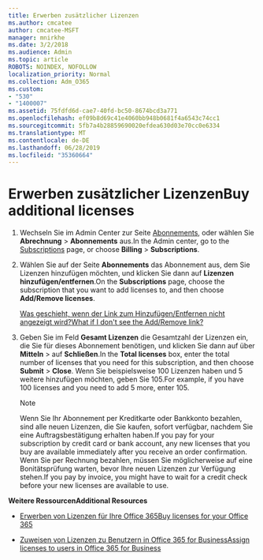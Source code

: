 ```yaml
---
title: Erwerben zusätzlicher Lizenzen
ms.author: cmcatee
author: cmcatee-MSFT
manager: mnirkhe
ms.date: 3/2/2018
ms.audience: Admin
ms.topic: article
ROBOTS: NOINDEX, NOFOLLOW
localization_priority: Normal
ms.collection: Adm_O365
ms.custom:
- "530"
- "1400007"
ms.assetid: 75fdfd6d-cae7-40fd-bc50-8674bcd3a771
ms.openlocfilehash: ef09b8d69c41e4060bb948b0681f4a6543c74cc1
ms.sourcegitcommit: 5fb7a4b28859690020efdea630d03e70cc0e6334
ms.translationtype: MT
ms.contentlocale: de-DE
ms.lasthandoff: 06/28/2019
ms.locfileid: "35360664"
---
```

# <a name="buy-additional-licenses"></a><span data-ttu-id="25136-102">Erwerben zusätzlicher Lizenzen</span><span class="sxs-lookup"><span data-stu-id="25136-102">Buy additional licenses</span></span>

1. <span data-ttu-id="25136-103">Wechseln Sie im Admin Center zur Seite [Abonnements](https://go.microsoft.com/fwlink/p/?linkid=842054), oder wählen Sie **Abrechnung** \> **Abonnements** aus.</span><span class="sxs-lookup"><span data-stu-id="25136-103">In the Admin center, go to the [Subscriptions](https://go.microsoft.com/fwlink/p/?linkid=842054) page, or choose **Billing** \> **Subscriptions**.</span></span>

2. <span data-ttu-id="25136-104">Wählen Sie auf der Seite **Abonnements** das Abonnement aus, dem Sie Lizenzen hinzufügen möchten, und klicken Sie dann auf **Lizenzen hinzufügen/entfernen**.</span><span class="sxs-lookup"><span data-stu-id="25136-104">On the **Subscriptions** page, choose the subscription that you want to add licenses to, and then choose **Add/Remove licenses**.</span></span>

    [<span data-ttu-id="25136-105">Was geschieht, wenn der Link zum Hinzufügen/Entfernen nicht angezeigt wird?</span><span class="sxs-lookup"><span data-stu-id="25136-105">What if I don't see the Add/Remove link?</span></span>](https://support.office.com/article/36081d8d-b3fa-4948-8c34-e217bba825e1#bkmk_no_link)

3. <span data-ttu-id="25136-106">Geben Sie im Feld **Gesamt Lizenzen** die Gesamtzahl der Lizenzen ein, die Sie für dieses Abonnement benötigen, und klicken Sie dann auf über **Mitteln** \> auf **Schließen**.</span><span class="sxs-lookup"><span data-stu-id="25136-106">In the **Total licenses** box, enter the total number of licenses that you need for this subscription, and then choose **Submit** \> **Close**.</span></span> <span data-ttu-id="25136-107">Wenn Sie beispielsweise 100 Lizenzen haben und 5 weitere hinzufügen möchten, geben Sie 105.</span><span class="sxs-lookup"><span data-stu-id="25136-107">For example, if you have 100 licenses and you need to add 5 more, enter 105.</span></span>

    > [!NOTE]
    > <span data-ttu-id="25136-108">Wenn Sie Ihr Abonnement per Kreditkarte oder Bankkonto bezahlen, sind alle neuen Lizenzen, die Sie kaufen, sofort verfügbar, nachdem Sie eine Auftragsbestätigung erhalten haben.</span><span class="sxs-lookup"><span data-stu-id="25136-108">If you pay for your subscription by credit card or bank account, any new licenses that you buy are available immediately after you receive an order confirmation.</span></span> <span data-ttu-id="25136-109">Wenn Sie per Rechnung bezahlen, müssen Sie möglicherweise auf eine Bonitätsprüfung warten, bevor Ihre neuen Lizenzen zur Verfügung stehen.</span><span class="sxs-lookup"><span data-stu-id="25136-109">If you pay by invoice, you might have to wait for a credit check before your new licenses are available to use.</span></span>
  
 <span data-ttu-id="25136-110">**Weitere Ressourcen**</span><span class="sxs-lookup"><span data-stu-id="25136-110">**Additional Resources**</span></span>
  
- [<span data-ttu-id="25136-111">Erwerben von Lizenzen für Ihre Office 365</span><span class="sxs-lookup"><span data-stu-id="25136-111">Buy licenses for your Office 365</span></span>](https://support.office.com/article/36081d8d-b3fa-4948-8c34-e217bba825e1)

- [<span data-ttu-id="25136-112">Zuweisen von Lizenzen zu Benutzern in Office 365 for Business</span><span class="sxs-lookup"><span data-stu-id="25136-112">Assign licenses to users in Office 365 for Business</span></span>](https://support.office.com/article/997596b5-4173-4627-b915-36abac6786dc)
